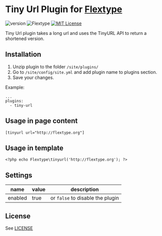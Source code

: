 # Tiny Url Plugin for [Flextype](http://flextype.org/)
![version](https://img.shields.io/badge/version-1.0.0-brightgreen.svg?style=flat-square "Version")
![Flextype](https://img.shields.io/badge/Flextype-0.x-green.svg?style=flat-square "Flextype Version")
[![MIT License](https://img.shields.io/badge/license-MIT-blue.svg?style=flat-square)](https://github.com/flextype-plugins/tiny-url/blob/master/LICENSE.txt)

Tiny Url plugin takes a long url and uses the TinyURL API to return a shortened version.

## Installation
1. Unzip plugin to the folder `/site/plugins/`
2. Go to `/site/config/site.yml` and add plugin name to plugins section.
3. Save your changes.

Example:
```
...
plugins:
  - tiny-url
```

## Usage in page content

```
[tinyurl url="http://flextype.org"]
```

## Usage in template

```
<?php echo Flextype\tinyurl('http://flextype.org'); ?>
```

## Settings

| name  | value | description |
|---|---|---|
| enabled | true | or `false` to disable the plugin |

## License
See [LICENSE](https://github.com/flextype-plugins/tinyurl/blob/master/LICENSE)
